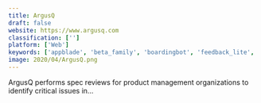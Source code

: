```yaml
---
title: ArgusQ
draft: false 
website: https://www.argusq.com
classification: ['']
platform: ['Web']
keywords: ['appblade', 'beta_family', 'boardingbot', 'feedback_lite', 'good_mobile_security_platform', 'indietests', 'review_command', 'reviewscollect', 'survicate', 'testfairy', 'testflight', 'testlauncher', 'useresponse', 'userrules', 'uservoice', 'visual_studio_app_center', 'appfigures']
image: 2020/04/ArgusQ.png
---
```

ArgusQ performs spec reviews for product management organizations to identify critical issues in...